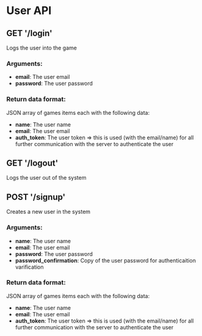# User API

## GET '/login'

Logs the user into the game

### Arguments:

* **email**: The user email
* **password**: The user password

### Return data format:

JSON array of games items each with the following data:

* **name**: The user name
* **email**: The user email
* **auth_token**: The user token =>
  this is used (with the email/name) for all further communication with the server to authenticate the user

## GET '/logout'

Logs the user out of the system

## POST '/signup'

Creates a new user in the system

### Arguments:

* **name**: The user name
* **email**: The user email
* **password**: The user password
* **password_confirmation**: Copy of the user password for authenticaition varification

### Return data format:

JSON array of games items each with the following data:

* **name**: The user name
* **email**: The user email
* **auth_token**: The user token =>
  this is used (with the email/name) for all further communication with the server to authenticate the user


